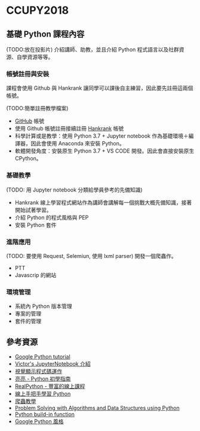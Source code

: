 # CCUPY2018

## 基礎 Python 課程內容

(TODO:放在投影片)
介紹講師、助教，並且介紹 Python 程式語言以及社群資源、自學資源等等。


### 帳號註冊與安裝

課程會使用 Github 與 Hankrank 讓同學可以課後自主練習，因此要先註冊這兩個帳號。

(TODO:簡單註冊教學檔案)
+ [GitHub](https://github.com/) 帳號
+ 使用 Github 帳號註冊接續註冊 [Hankrank](https://www.hackerrank.com/dashboard) 帳號
+ 科學計算或是教學：使用 Python 3.7 + Jupyter notebook 作為基礎環境＋編譯器，因此會使用 Anaconda 來安裝 Python。
+ 軟體開發角度：安裝原生 Python 3.7 + VS CODE 開發。因此會直接安裝原生 CPython。


### 基礎教學

(TODO: 用 Jupyter notebook 分類給學員參考的先備知識)
+ Hankrank 線上學習程式網站作為講師會講解每一個挑戰大概先備知識，接著開始試著學習。
+ 介紹 Python 的程式風格與 PEP
+ 安裝 Python 套件


### 進階應用

(TODO: 要使用 Request, Selemiun, 使用 lxml parser)
開發一個爬蟲作。
    
+ PTT
+ Javascrip 的網站


### 環境管理

+ 系統內 Python 版本管理
+ 專案的管理
+ 套件的管理


## 參考資源

+ [Google Python tutorial](https://developers.google.com/edu/python/introduction)
+ [Victor's JupyterNotebook 介紹](https://github.com/victorgau/KHPY20180324)
+ [視覺顯示程式碼運作](http://www.pythontutor.com/)
+ [亮亮 - Python 初學指南](https://blog.liang2.tw/posts/2016/01/lab-coding-python/)
+ [RealPython - 豐富的線上課程](https://realpython.com/)
+ [線上手把手學習 Python](https://www.codecademy.com/learn/learn-python)
+ [爬蟲教學](https://github.com/leVirve/CrawlerTutorial)
+ [Problem Solving with Algorithms and Data Structures using Python](http://interactivepython.org/runestone/static/pythonds/index.html)
+ [Python build-in function](https://docs.python.org/3/library/functions.html#all)
+ [Google Python 風格](http://google-styleguide.googlecode.com/svn/trunk/pyguide.html)